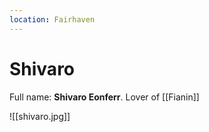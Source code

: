 ```yaml
---
location: Fairhaven
---
```


# Shivaro
Full name: **Shivaro Eonferr**.
Lover of [[Fianin]]

![[shivaro.jpg]]